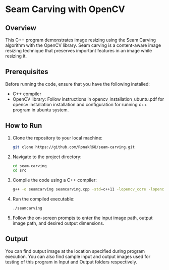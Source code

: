 # Seam Carving with OpenCV

## Overview

This C++ program demonstrates image resizing using the Seam Carving algorithm with the OpenCV library. Seam carving is a content-aware image resizing technique that preserves important features in an image while resizing it.

## Prerequisites

Before running the code, ensure that you have the following installed:

- C++ compiler
- OpenCV library: Follow instructions in opencv_installation_ubuntu.pdf for opencv installation installation and configuration for running c++ program in ubuntu system.

## How to Run

1. Clone the repository to your local machine:

   ```bash
   git clone https://github.com/RonakR68/seam-carving.git
   
2. Navigate to the project directory:
 
   ```bash
   cd seam-carving
   cd src
   
3. Compile the code using a C++ compiler:

   ```bash
   g++ -o seamcarving seamcarving.cpp -std=c++11 -lopencv_core -lopencv_imgcodecs -lopencv_highgui
   
4. Run the compiled executable:

   ```bash
   ./seamcarving

5. Follow the on-screen prompts to enter the input image path, output image path, and desired output dimensions.

## Output

You can find output image at the location specified during program execution. You can also find sample input and output images used for testing of this program in Input and Output folders respectively.




